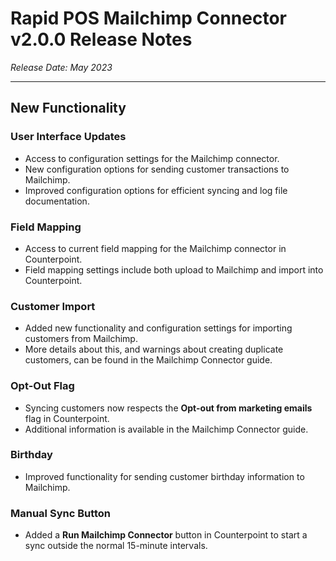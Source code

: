 # Rapid POS Mailchimp Connector v2.0.0 Release Notes

_Release Date: May 2023_

---

## New Functionality

### User Interface Updates
- Access to configuration settings for the Mailchimp connector.  
- New configuration options for sending customer transactions to Mailchimp.  
- Improved configuration options for efficient syncing and log file documentation.  

### Field Mapping
- Access to current field mapping for the Mailchimp connector in Counterpoint.  
- Field mapping settings include both upload to Mailchimp and import into Counterpoint.  

### Customer Import
- Added new functionality and configuration settings for importing customers from Mailchimp.  
- More details about this, and warnings about creating duplicate customers, can be found in the Mailchimp Connector guide.  

### Opt-Out Flag
- Syncing customers now respects the **Opt-out from marketing emails** flag in Counterpoint.  
- Additional information is available in the Mailchimp Connector guide.  

### Birthday
- Improved functionality for sending customer birthday information to Mailchimp.  

### Manual Sync Button
- Added a **Run Mailchimp Connector** button in Counterpoint to start a sync outside the normal 15-minute intervals.  
